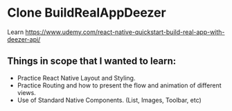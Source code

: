 # Clone BuildRealAppDeezer

Learn https://www.udemy.com/react-native-quickstart-build-real-app-with-deezer-api/

## Things in scope that I wanted to learn:

- Practice React Native Layout and Styling.
- Practice Routing and how to present the flow and animation of different views.
- Use of Standard Native Components. (List, Images, Toolbar, etc)
